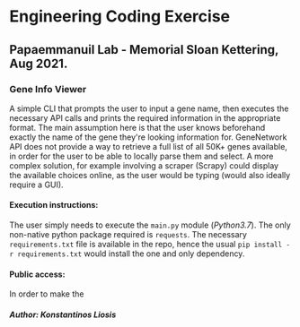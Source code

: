 # Engineering Coding Exercise
## Papaemmanuil Lab - Memorial Sloan Kettering, Aug 2021.
### Gene Info Viewer

A simple CLI that prompts the user to input a gene name, then executes the
necessary API calls and prints the required information in the appropriate
format. The main assumption here is that the user knows beforehand exactly
the name of the gene they're looking information for. GeneNetwork API does
not provide a way to retrieve a full list of all 50K+ genes available,
in order for the user to be able to locally parse them and select. A more
complex solution, for example involving a scraper (Scrapy) could display the
available choices online, as the user would be typing (would also
ideally require a GUI).

#### Execution instructions:
The user simply needs to execute the `main.py` module (*Python3.7*). The
 only non-native python package required is `requests`. The necessary
  `requirements.txt` file is available in the repo, hence the usual `pip
   install -r requirements.txt` would install the one and only dependency.
 
#### Public access:
In order to make the 
#####  Author: Konstantinos Liosis

